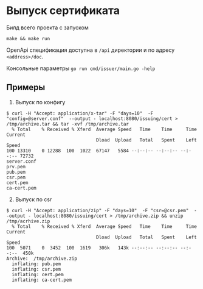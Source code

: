 # Выпуск сертификата

Билд всего проекта с запуском
```
make && make run
```

OpenApi спецификация доступна в `/api` директории и по адресу `<address>/doc`.

Консольные параметры `go run cmd/issuer/main.go -help`

## Примеры

1. Выпуск по конфигу
```
$ curl -H "Accept: application/x-tar" -F "days=10"  -F "config=@server.conf"  --output - localhost:8080/issuing/cert > /tmp/archive.tar && tar -xvf /tmp/archive.tar
  % Total    % Received % Xferd  Average Speed   Time    Time     Time  Current
                                 Dload  Upload   Total   Spent    Left  Speed
100 13310    0 12288  100  1022  67147   5584 --:--:-- --:--:-- --:--:-- 72732
server.conf
prv.pem
pub.pem
csr.pem
cert.pem
ca-cert.pem
```

2. Выпуск по csr
```
$ curl -H "Accept: application/zip" -F "days=10"  -F "csr=@csr.pem"  --output - localhost:8080/issuing/cert > /tmp/archive.zip && unzip /tmp/acrhive.zip
  % Total    % Received % Xferd  Average Speed   Time    Time     Time  Current
                                 Dload  Upload   Total   Spent    Left  Speed
100  5071    0  3452  100  1619   306k   143k --:--:-- --:--:-- --:--:--  450k
Archive:  /tmp/archive.zip
  inflating: pub.pem                 
  inflating: csr.pem                 
  inflating: cert.pem                
  inflating: ca-cert.pem      
```